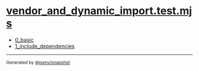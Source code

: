 # [vendor_and_dynamic_import.test.mjs](../vendor_and_dynamic_import.test.mjs)


- [0_basic](0_basic/0_basic.md)
- [1_include_dependencies](1_include_dependencies/1_include_dependencies.md)

---

<sub>
  Generated by <a href="https://github.com/jsenv/core/tree/main/packages/independent/snapshot">@jsenv/snapshot</a>
</sub>
